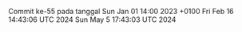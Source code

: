 Commit ke-55 pada tanggal Sun Jan 01 14:00 2023 +0100
Fri Feb 16 14:43:06 UTC 2024
Sun May  5 17:43:03 UTC 2024
